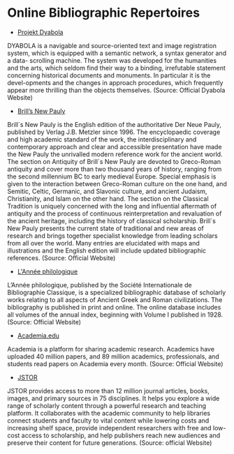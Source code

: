 # Online Bibliographic Repertoires

* [Projekt Dyabola](http://www.dyabola.de/en/indexfrm.htm?page=http://www.dyabola.de/)


DYABOLA is a navigable and source-oriented text and image registration system, which is equipped with a semantic network, a syntax generator and a data- scrolling machine. The system was developed for the humanities and the arts, which seldom find their way to a binding, irrefutable statement concerning historical documents and monuments. In particular it is the devel-opments and the changes in approach procedures, which frequently appear more thrilling than the objects themselves. (Source: Official Dyabola Website)


* [Brill’s New Pauly](https://referenceworks.brillonline.com/browse/brill-s-new-pauly)


Brill´s New Pauly is the English edition of the authoritative Der Neue Pauly, published by Verlag J.B. Metzler since 1996. The encyclopaedic coverage and high academic standard of the work, the interdisciplinary and contemporary approach and clear and accessible presentation have made the New Pauly the unrivalled modern reference work for the ancient world. The section on Antiquity of Brill´s New Pauly are devoted to Greco-Roman antiquity and cover more than two thousand years of history, ranging from the second millennium BC to early medieval Europe. Special emphasis is given to the interaction between Greco-Roman culture on the one hand, and Semitic, Celtic, Germanic, and Slavonic culture, and ancient Judaism, Christianity, and Islam on the other hand. The section on the Classical Tradition is uniquely concerned with the long and influential aftermath of antiquity and the process of continuous reinterpretation and revaluation of the ancient heritage, including the history of classical scholarship. Brill´s New Pauly presents the current state of traditional and new areas of research and brings together specialist knowledge from leading scholars from all over the world. Many entries are elucidated with maps and illustrations and the English edition will include updated bibliographic references. (Source: Official Website)


* [L'Année philologique](http://cpps.brepolis.net/aph/introduction.cfm?applanguage=en)


L’Année philologique, published by the Société Internationale de Bibliographie Classique, is a specialized bibliographic database of scholarly works relating to all aspects of Ancient Greek and Roman civilizations. The bibliography is published in print and online. The online database includes all volumes of the annual index, beginning with Volume I published in 1928. (Source: Official Website)


* [Academia.edu](https://www.academia.edu/)


Academia is a platform for sharing academic research. Academics have uploaded 40 million papers, and 89 million academics, professionals, and students read papers on Academia every month. (Source: Official Website)


* [JSTOR](https://www.jstor.org/)


JSTOR provides access to more than 12 million journal articles, books, images, and primary sources in 75 disciplines.
It helps you explore a wide range of scholarly content through a powerful research and teaching platform. It collaborates with the academic community to help libraries connect students and faculty to vital content while lowering costs and increasing shelf space, provide independent researchers with free and low-cost access to scholarship, and help publishers reach new audiences and preserve their content for future generations. (Source: official Website)